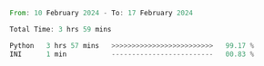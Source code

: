 <!--START_SECTION:waka-->

```rust
From: 10 February 2024 - To: 17 February 2024

Total Time: 3 hrs 59 mins

Python   3 hrs 57 mins   >>>>>>>>>>>>>>>>>>>>>>>>>   99.17 %
INI      1 min           -------------------------   00.83 %
```

<!--END_SECTION:waka-->
